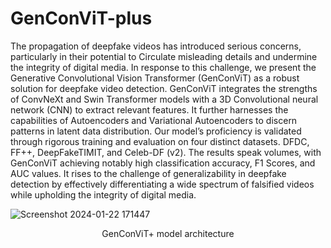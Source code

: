 # GenConViT-plus
The propagation of deepfake videos has introduced serious concerns, particularly in their potential to Circulate misleading details and
undermine the integrity of digital media. In response to this challenge, we present the Generative Convolutional Vision Transformer
(GenConViT) as a robust solution for deepfake video detection. GenConViT integrates the strengths of ConvNeXt and Swin Transformer
models with a 3D Convolutional neural network (CNN) to extract relevant features. It further harnesses the capabilities of Autoencoders
and Variational Autoencoders to discern patterns in latent data distribution. Our model’s proficiency is validated through rigorous training
and evaluation on four distinct datasets. DFDC, FF++, DeepFakeTIMIT, and Celeb-DF (v2). The results speak volumes, with GenConViT
achieving notably high classification accuracy, F1 Scores, and AUC values. It rises to the challenge of generalizability in deepfake
detection by effectively differentiating a wide spectrum of falsified videos while upholding the integrity of digital media.


![Screenshot 2024-01-22 171447](https://github.com/rohinikoli10/GenConViT-plus/assets/134802668/a0250e90-6248-4fac-8b02-43fdf3982269)

<p align="center">GenConViT+ model architecture </p>
